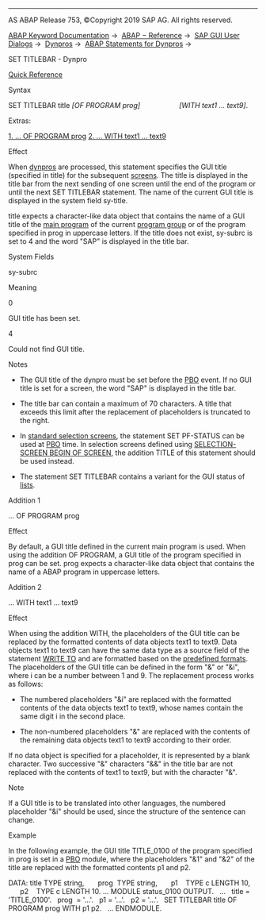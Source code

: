   

* * *

AS ABAP Release 753, ©Copyright 2019 SAP AG. All rights reserved.

[ABAP Keyword Documentation](javascript:call_link\('abenabap.htm'\)) →  [ABAP − Reference](javascript:call_link\('abenabap_reference.htm'\)) →  [SAP GUI User Dialogs](javascript:call_link\('abenabap_screens.htm'\)) →  [Dynpros](javascript:call_link\('abenabap_dynpros.htm'\)) →  [ABAP Statements for Dynpros](javascript:call_link\('abenabap_dynpros_abap_statements.htm'\)) → 

SET TITLEBAR - Dynpro

[Quick Reference](javascript:call_link\('abapset_titlebar_shortref.htm'\))

Syntax

SET TITLEBAR title *\[*OF PROGRAM prog*\]*
                   *\[*WITH text1 ... text9*\]*.

Extras:

[1\. ... OF PROGRAM prog](#!ABAP_ADDITION_1@1@)
[2\. ... WITH text1 ... text9](#!ABAP_ADDITION_2@2@)

Effect

When [dynpros](javascript:call_link\('abendynpro_glosry.htm'\) "Glossary Entry") are processed, this statement specifies the GUI title (specified in title) for the subsequent [screens](javascript:call_link\('abenscreen_glosry.htm'\) "Glossary Entry"). The title is displayed in the title bar from the next sending of one screen until the end of the program or until the next SET TITLEBAR statement. The name of the current GUI title is displayed in the system field sy-title.

title expects a character-like data object that contains the name of a GUI title of the [main program](javascript:call_link\('abenmain_program_glosry.htm'\) "Glossary Entry") of the current [program group](javascript:call_link\('abenprogram_group_glosry.htm'\) "Glossary Entry") or of the program specified in prog in uppercase letters. If the title does not exist, sy-subrc is set to 4 and the word "SAP" is displayed in the title bar.

System Fields

sy-subrc

Meaning

0

GUI title has been set.

4

Could not find GUI title.

Notes

-   The GUI title of the dynpro must be set before the [PBO](javascript:call_link\('abenpbo_glosry.htm'\) "Glossary Entry") event. If no GUI title is set for a screen, the word "SAP" is displayed in the title bar.
    
-   The title bar can contain a maximum of 70 characters. A title that exceeds this limit after the replacement of placeholders is truncated to the right.
    
-   In [standard selection screens](javascript:call_link\('abenstandard_selscreen_glosry.htm'\) "Glossary Entry"), the statement SET PF-STATUS can be used at [PBO](javascript:call_link\('abenpbo_glosry.htm'\) "Glossary Entry") time. In selection screens defined using [SELECTION-SCREEN BEGIN OF SCREEN](javascript:call_link\('abapselection-screen_definition.htm'\)), the addition TITLE of this statement should be used instead.
    
-   The statement SET TITLEBAR contains a variant for the GUI status of [lists](javascript:call_link\('abapset_titlebar_list.htm'\)).
    

Addition 1

... OF PROGRAM prog

Effect

By default, a GUI title defined in the current main program is used. When using the addition OF PROGRAM, a GUI title of the program specified in prog can be set. prog expects a character-like data object that contains the name of a ABAP program in uppercase letters.

Addition 2

... WITH text1 ... text9

Effect

When using the addition WITH, the placeholders of the GUI title can be replaced by the formatted contents of data objects text1 to text9. Data objects text1 to text9 can have the same data type as a source field of the statement [WRITE TO](javascript:call_link\('abapwrite_to.htm'\)) and are formatted based on the [predefined formats](javascript:call_link\('abenwrite_formats.htm'\)). The placeholders of the GUI title can be defined in the form "&" or "&i", where i can be a number between 1 and 9. The replacement process works as follows:

-   The numbered placeholders "&i" are replaced with the formatted contents of the data objects text1 to text9, whose names contain the same digit i in the second place.
    
-   The non-numbered placeholders "&" are replaced with the contents of the remaining data objects text1 to text9 according to their order.
    

If no data object is specified for a placeholder, it is represented by a blank character. Two successive "&" characters "&&" in the title bar are not replaced with the contents of text1 to text9, but with the character "&".

Note

If a GUI title is to be translated into other languages, the numbered placeholder "&i" should be used, since the structure of the sentence can change.

Example

In the following example, the GUI title TITLE\_0100 of the program specified in prog is set in a [PBO](javascript:call_link\('abenpbo_glosry.htm'\) "Glossary Entry") module, where the placeholders "&1" and "&2" of the title are replaced with the formatted contents p1 and p2.

DATA: title TYPE string,
      prog  TYPE string,
      p1    TYPE c LENGTH 10,
      p2    TYPE c LENGTH 10.
...
MODULE status\_0100 OUTPUT.
  ...
  title = 'TITLE\_0100'.
  prog  = '...'.
  p1 = '...'.
  p2 = '...'.
  SET TITLEBAR title OF PROGRAM prog WITH p1 p2.
  ...
ENDMODULE.